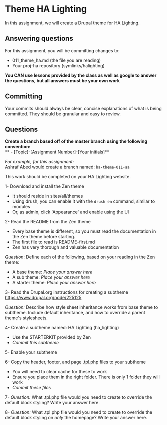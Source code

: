 # Theme HA Lighting
In this assignment, we will create a Drupal theme for HA Lighting.

## Answering questions
For this assignment, you will be committing changes to:
- 011_theme_ha.md (the file you are reading)
- Your proj-ha repository (symlinks/halighting)

**You CAN use lessons provided by the class as well as google to answer the questions, but all answers must be your own work**  

## Committing
Your commits should always be clear, concise explanations of what is being committed. They should be granular and easy to review.

## Questions
**Create a branch based off of the master branch using the following convention:**  
** - [Topic]-[Assignment Number]-[Your initials]**  

*For example, for this assignment:*  
Ashraf Abed would create a branch named: ```ha-theme-011-aa```

This work should be completed on your HA Lighting website.

1- Download and install the Zen theme
  - It should reside in sites/all/themes
  - Using drush, you can enable it with the ```drush en``` command, similar to modules
  - Or, as admin, click 'Appearance' and enable using the UI

2- Read the README from the Zen theme
  - Every base theme is different, so you must read the documentation in the Zen theme before starting.
  - The first file to read is README-first.md
  - Zen has very thorough and valuable documentation

*Question*: Define each of the following, based on your reading in the Zen theme:
- A base theme: *Place your answer here*
- A sub theme: *Place your answer here*
- A starter theme: *Place your answer here*

3- Read the Drupal.org instructions for creating a subtheme
https://www.drupal.org/node/225125

*Question:* Describe how style sheet inheritance works from base theme to subtheme. Include default inheritance, and how to override a parent theme's stylesheets.

4- Create a subtheme named: HA Lighting (ha_lighting)
  - Use the STARTERKIT provided by Zen
  - *Commit this subtheme*

5- Enable your subtheme

6- Copy the header, footer, and page .tpl.php files to your subtheme
  - You will need to clear cache for these to work
  - Ensure you place them in the right folder. There is only 1 folder they will work
  - *Commit these files*

7- *Question:* What .tpl.php file would you need to create to override the default block styling?
Write your answer here.

8- *Question:* What .tpl.php file would you need to create to override the default block styling on *only* the homepage?
Write your answer here.
